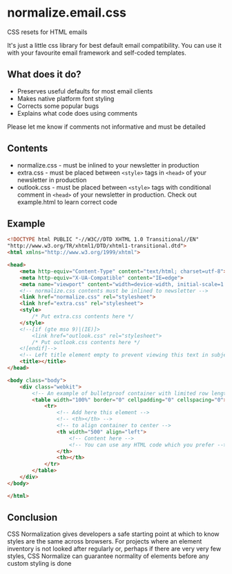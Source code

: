 # normalize.email.css

CSS resets for HTML emails

It's just a little css library for best default email compatibility. You can use it with your favourite email framework and self-coded templates.

## What does it do?

- Preserves useful defaults for most email clients
- Makes native platform font styling
- Corrects some popular bugs
- Explains what code does using comments

Please let me know if comments not informative and must be detailed

## Contents

- normalize.css - must be inlined to your newsletter in production
- extra.css - must be placed between `<style>` tags in `<head>` of your newsletter in production
- outlook.css - must be placed between `<style>` tags with conditional comment in `<head>` of your newsletter in production. Check out example.html to learn correct code

## Example

``` html
<!DOCTYPE html PUBLIC "-//W3C//DTD XHTML 1.0 Transitional//EN"
"http://www.w3.org/TR/xhtml1/DTD/xhtml1-transitional.dtd">
<html xmlns="http://www.w3.org/1999/xhtml">

<head>
    <meta http-equiv="Content-Type" content="text/html; charset=utf-8">
    <meta http-equiv="X-UA-Compatible" content="IE=edge">
    <meta name="viewport" content="width=device-width, initial-scale=1.0">
    <!-- normalize.css contents must be inlined to newsletter -->
    <link href="normalize.css" rel="stylesheet">
    <link href="extra.css" rel="stylesheet">
    <style>
        /* Put extra.css contents here */
    </style>
    <!--[if (gte mso 9)|(IE)]>
        <link href="outlook.css" rel="stylesheet">
        /* Put outlook.css contents here */
    <![endif]-->
    <!-- Left title element empty to prevent viewing this text in subject line on Android 4 email clients -->
    <title></title>
</head>

<body class="body">
    <div class="webkit">
        <!-- An example of bulletproof container with limited row length -->
        <table width="100%" border="0" cellpadding="0" cellspacing="0">
            <tr>
                <!-- Add here this element -->
                <!-- <th></th> -->
                <!-- to align container to center -->
                <th width="500" align="left">
                    <!-- Content here -->
                    <!-- You can use any HTML code which you prefer -->
                </th>
                <th></th>
            </tr>
        </table>
    </div>
</body>

</html>

```

## Conclusion

CSS Normalization gives developers a safe starting point at which to know styles are the same across browsers. For projects where an element inventory is not looked after regularly or, perhaps if there are very very few styles, CSS Normalize can guarantee normality of elements before any custom styling is done
